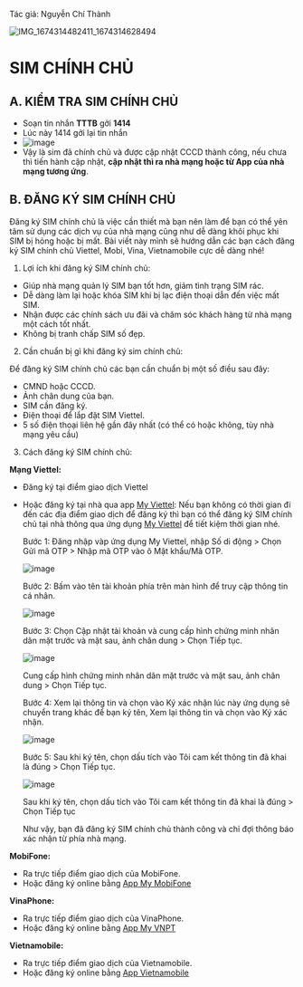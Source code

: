 Tác giả: Nguyễn Chí Thành

![IMG_1674314482411_1674314628494](https://user-images.githubusercontent.com/82578024/231749370-cff3f452-4349-46bd-80e4-dd85653ca27f.jpg)

# SIM CHÍNH CHỦ #

## A. KIỂM TRA SIM CHÍNH CHỦ ##

- Soạn tin nhắn **TTTB** gởi **1414**
- Lúc này 1414 gởi lại tin nhắn 
- ![image](https://user-images.githubusercontent.com/82578024/226791687-05ae191b-09ca-448a-84f2-2dfb2dca0026.png)
- Vậy là sim đã chính chủ và được cập nhật CCCD thành công, nếu chưa thì tiến hành cập nhật, **cập nhật thì ra nhà mạng hoặc từ App của nhà mạng tương ứng**.

## B. ĐĂNG KÝ SIM CHÍNH CHỦ ##

Đăng ký SIM chính chủ là việc cần thiết mà bạn nên làm để bạn có thể yên tâm sử dụng các dịch vụ của nhà mạng cũng như dễ dàng khôi phục khi SIM bị hỏng hoặc bị mất. Bài viết này mình sẽ hướng dẫn các bạn cách đăng ký SIM chính chủ Viettel, Mobi, Vina, Vietnamobile cực dễ dàng nhé!

1. Lợi ích khi đăng ký SIM chính chủ:

- Giúp nhà mạng quản lý SIM bạn tốt hơn, giảm tình trạng SIM rác.
- Dễ dàng làm lại hoặc khóa SIM khi bị lạc điện thoại dẫn đến việc mất SIM.
- Nhận được các chính sách ưu đãi và chăm sóc khách hàng từ nhà mạng một cách tốt nhất.
- Không bị tranh chấp SIM số đẹp.

2. Cần chuẩn bị gì khi đăng ký sim chính chủ: 

Để đăng ký SIM chính chủ các bạn cần chuẩn bị một số điều sau đây:

- CMND hoặc CCCD.
- Ảnh chân dung của bạn.
- SIM cần đăng ký.
- Điện thoại để lắp đặt SIM Viettel.
- 5 số điện thoại liên hệ gần đây nhất (có thể có hoặc không, tùy nhà mạng yêu cầu)

3. Cách đăng ký SIM chính chủ:

**Mạng Viettel:**

- Đăng ký tại điểm giao dịch Viettel
- Hoặc đăng ký tại nhà qua app [My Viettel](https://play.google.com/store/apps/details?id=com.vttm.vietteldiscovery&pli=1): Nếu bạn không có thời gian đi đến các địa điểm giao dịch để đăng ký thì bạn có thể đăng ký SIM chính chủ tại nhà thông qua ứng dụng [My Viettel](https://play.google.com/store/apps/details?id=com.vttm.vietteldiscovery&pli=1) để tiết kiệm thời gian nhé.

  Bước 1: Đăng nhập vàp ứng dụng My Viettel, nhập Số di động > Chọn Gửi mã OTP > Nhập mã OTP vào ô Mật khẩu/Mã OTP.
  
  ![image](https://user-images.githubusercontent.com/82578024/226828038-222d152d-146d-4dd6-9564-722f6d6d3577.png)
  
  Bước 2: Bấm vào tên tài khoản phía trên màn hình để truy cập thông tin cá nhân.
  
  ![image](https://user-images.githubusercontent.com/82578024/226828359-67c2152d-b4fb-4116-bda0-c0416ac2096e.png)
  
  Bước 3: Chọn Cập nhật tài khoản và cung cấp hình chứng minh nhân dân mặt trước và mặt sau, ảnh chân dung > Chọn Tiếp tục.
  
  ![image](https://user-images.githubusercontent.com/82578024/226828511-8737cc3d-8361-4cf8-9eb8-bbcdbed96af8.png)
  
  Cung cấp hình chứng minh nhân dân mặt trước và mặt sau, ảnh chân dung > Chọn Tiếp tục.
  
  Bước 4: Xem lại thông tin và chọn vào Ký xác nhận lúc này ứng dụng sẽ chuyển trang khác để bạn ký tên, Xem lại thông tin và chọn vào Ký xác nhận.
  
  ![image](https://user-images.githubusercontent.com/82578024/226828693-8c5f3e0d-231d-4d37-a3b0-75ae7f76cb1d.png)
  
  Bước 5: Sau khi ký tên, chọn dấu tích vào Tôi cam kết thông tin đã khai là đúng > Chọn Tiếp tục.
  
  ![image](https://user-images.githubusercontent.com/82578024/226828893-ba8e73d9-71bd-4c8e-a7c3-182f85a34c79.png)
  
  Sau khi ký tên, chọn dấu tích vào Tôi cam kết thông tin đã khai là đúng > Chọn Tiếp tục
  
  Như vậy, bạn đã đăng ký SIM chính chủ thành công và chỉ đợi thông báo xác nhận từ phía nhà mạng.
  
**MobiFone:**
  
  - Ra trực tiếp điểm giao dịch của MobiFone.
  - Hoặc đăng ký online bằng [App My MobiFone](https://play.google.com/store/apps/details?id=vms.com.vn.mymobifone)
  
**VinaPhone:**
  
  - Ra trực tiếp điểm giao dịch của VinaPhone.
  - Hoặc đăng ký online bằng [App My VNPT](https://play.google.com/store/apps/details?id=com.vnp.myvinaphone&hl=vi)  
  
**Vietnamobile:**
  
  - Ra trực tiếp điểm giao dịch của Vietnamobile.
  - Hoặc đăng ký online bằng [App Vietnamobile](https://play.google.com/store/apps/details?id=com.vietnamobile.vietnamobile)
  
